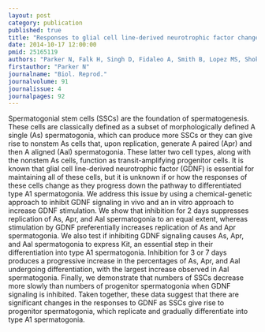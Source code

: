 ```yaml
---
layout: post
category: publication
published: true
title: "Responses to glial cell line-derived neurotrophic factor change in mice as spermatogonial stem cells form progenitor spermatogonia which replicate and give rise to more differentiated progeny."
date: 2014-10-17 12:00:00
pmid: 25165119
authors: "Parker N, Falk H, Singh D, Fidaleo A, Smith B, Lopez MS, Shokat KM, Wright WW"
firstauthor: "Parker N"
journalname: "Biol. Reprod."
journalvolume: 91
journalissue: 4
journalpages: 92
---
```


Spermatogonial stem cells (SSCs) are the foundation of spermatogenesis. These cells are classically defined as a subset of morphologically defined A single (As) spermatogonia, which can produce more SSCs or they can give rise to nonstem As cells that, upon replication, generate A paired (Apr) and then A aligned (Aal) spermatogonia. These latter two cell types, along with the nonstem As cells, function as transit-amplifying progenitor cells. It is known that glial cell line-derived neurotrophic factor (GDNF) is essential for maintaining all of these cells, but it is unknown if or how the responses of these cells change as they progress down the pathway to differentiated type A1 spermatogonia. We address this issue by using a chemical-genetic approach to inhibit GDNF signaling in vivo and an in vitro approach to increase GDNF stimulation. We show that inhibition for 2 days suppresses replication of As, Apr, and Aal spermatogonia to an equal extent, whereas stimulation by GDNF preferentially increases replication of As and Apr spermatogonia. We also test if inhibiting GDNF signaling causes As, Apr, and Aal spermatogonia to express Kit, an essential step in their differentiation into type A1 spermatogonia. Inhibition for 3 or 7 days produces a progressive increase in the percentages of As, Apr, and Aal undergoing differentiation, with the largest increase observed in Aal spermatogonia. Finally, we demonstrate that numbers of SSCs decrease more slowly than numbers of progenitor spermatogonia when GDNF signaling is inhibited. Taken together, these data suggest that there are significant changes in the responses to GDNF as SSCs give rise to progenitor spermatogonia, which replicate and gradually differentiate into type A1 spermatogonia.

